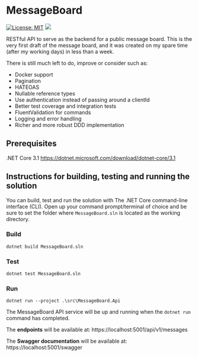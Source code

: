 # MessageBoard
[![License: MIT](https://img.shields.io/badge/License-MIT-yellow.svg)](https://opensource.org/licenses/MIT)
![](https://github.com/Compusa/MessageBoard/workflows/ASP.NET%20Core%20CI/badge.svg)

RESTful API to serve as the backend for a public message board. This is the very first draft of the message board, and it was created on my spare time (after my working days) in less than a week. 

There is still much left to do, improve or consider such as:

* Docker support
* Pagination
* HATEOAS
* Nullable reference types
* Use authentication instead of passing around a clientId
* Better test coverage and integration tests
* FluentValidation for commands
* Logging and error handling
* Richer and more robust DDD implementation

## Prerequisites
.NET Core 3.1
https://dotnet.microsoft.com/download/dotnet-core/3.1

## Instructions for building, testing and running the solution
You can build, test and run the solution with The .NET Core command-line interface (CLI). Open up your command prompt/terminal of choice and be sure to set the folder where `MessageBoard.sln` is located as the working directory.

### Build
```
dotnet build MessageBoard.sln
```

### Test
```
dotnet test MessageBoard.sln
```

### Run
```
dotnet run --project .\src\MessageBoard.Api
```
The MessageBoard API service will be up and running when the `dotnet run` command has completed. 

The **endpoints** will be available at: https://localhost:5001/api/v1/messages

The **Swagger documentation** will be available at: https://localhost:5001/swagger

